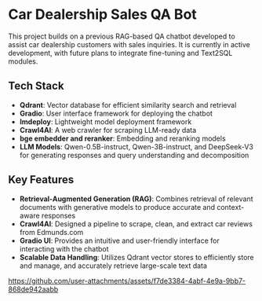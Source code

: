 

# Car Dealership Sales QA Bot

This project builds on a previous RAG-based QA chatbot developed to assist car dealership customers with sales inquiries. It is currently in active development, with future plans to integrate fine-tuning and Text2SQL modules.

## **Tech Stack**
- **Qdrant**: Vector database for efficient similarity search and retrieval
- **Gradio**: User interface framework for deploying the chatbot
- **lmdeploy**: Lightweight model deployment framework
- **Crawl4AI**: A web crawler for scraping LLM-ready data
- **bge embedder and reranker**: Embedding and reranking models
- **LLM Models**: Qwen-0.5B-instruct, Qwen-3B-instruct, and DeepSeek-V3 for generating responses and query understanding and decomposition

## **Key Features**
- **Retrieval-Augmented Generation (RAG)**: Combines retrieval of relevant documents with generative models to produce accurate and context-aware responses
- **Crawl4AI**: Designed a pipeline to scrape, clean, and extract car reviews from Edmunds.com
- **Gradio UI**: Provides an intuitive and user-friendly interface for interacting with the chatbot
- **Scalable Data Handling**: Utilizes Qdrant vector stores to efficiently store and manage, and accurately retrieve large-scale text data


https://github.com/user-attachments/assets/f7de3384-4abf-4e9a-9bb7-868de942aabb



